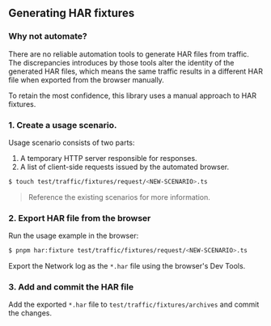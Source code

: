 ## Generating HAR fixtures

### Why not automate?

There are no reliable automation tools to generate HAR files from traffic. The discrepancies introduces by those tools alter the identity of the generated HAR files, which means the same traffic results in a different HAR file when exported from the browser manually.

To retain the most confidence, this library uses a manual approach to HAR fixtures.

### 1. Create a usage scenario.

Usage scenario consists of two parts:

1. A temporary HTTP server responsible for responses.
1. A list of client-side requests issued by the automated browser.

```sh
$ touch test/traffic/fixtures/request/<NEW-SCENARIO>.ts
```

> Reference the existing scenarios for more information.

### 2. Export HAR file from the browser

Run the usage example in the browser:

```sh
$ pnpm har:fixture test/traffic/fixtures/request/<NEW-SCENARIO>.ts
```

Export the Network log as the `*.har` file using the browser's Dev Tools.

### 3. Add and commit the HAR file

Add the exported `*.har` file to `test/traffic/fixtures/archives` and commit the changes.
